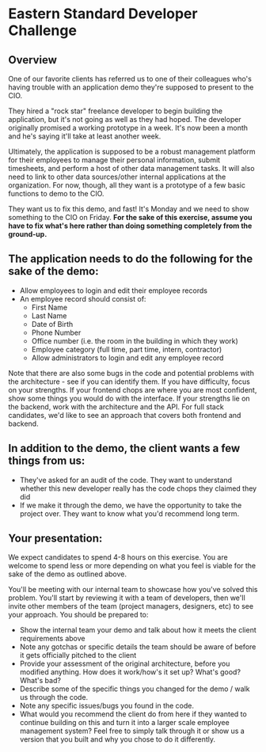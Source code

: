 # Eastern Standard Developer Challenge

## Overview

One of our favorite clients has referred us to one of their colleagues who's having trouble with an application demo they're supposed to present to the CIO.

They hired a "rock star" freelance developer to begin building the application, but it's not going as well as they had hoped. The developer originally promised a working prototype in a week. It's now been a month and he's saying it'll take at least another week.

Ultimately, the application is supposed to be a robust management platform for their employees to manage their personal information, submit timesheets, and perform a host of other data management tasks. It will also need to link to other data sources/other internal applications at the organization. For now, though, all they want is a prototype of a few basic functions to demo to the CIO.

They want us to fix this demo, and fast! It's Monday and we need to show something to the CIO on Friday. __For the sake of this exercise, assume you have to fix what's here rather than doing something completely from the ground-up.__

## The application needs to do the following for the sake of the demo:
* Allow employees to login and edit their employee records
* An employee record should consist of:
  * First Name
  * Last Name
  * Date of Birth
  * Phone Number
  * Office number (i.e. the room in the building in which they work)
  * Employee category (full time, part time, intern, contractor)
  * Allow administrators to login and edit any employee record

Note that there are also some bugs in the code and potential problems with the architecture - see if you can identify them.
If you have difficulty, focus on your strengths. If your frontend chops are where you are most confident, show some things you would do with the interface. If your strengths lie on the backend, work with the architecture and the API. For full stack candidates, we'd like to see an approach that covers both frontend and backend.

## In addition to the demo, the client wants a few things from us:
* They've asked for an audit of the code. They want to understand whether this new developer really has the code chops they claimed they did
* If we make it through the demo, we have the opportunity to take the project over. They want to know what you'd recommend long term. 

## Your presentation:

We expect candidates to spend 4-8 hours on this exercise. You are welcome to spend less or more depending on what you feel is viable for the sake of the demo as outlined above. 

You'll be meeting with our internal team to showcase how you've solved this problem. You'll start by reviewing it with a team of developers, then we'll invite other members of the team (project managers, designers, etc) to see your approach. You should be prepared to:

* Show the internal team your demo and talk about how it meets the client requirements above
* Note any gotchas or specific details the team should be aware of before it gets officially pitched to the client
* Provide your assessment of the original architecture, before you modified anything. How does it work/how's it set up? What's good? What's bad? 
* Describe some of the specific things you changed for the demo / walk us through the code. 
* Note any specific issues/bugs you found in the code.
* What would you recommend the client do from here if they wanted to continue building on this and turn it into a larger scale employee management system? Feel free to simply talk through it or show us a version that you built and why you chose to do it differently.

